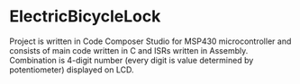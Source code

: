 # ElectricBicycleLock
Project is written in Code Composer Studio for MSP430 microcontroller and consists of main code written in C and ISRs written in Assembly. Combination is 4-digit number (every digit is value determined by potentiometer) displayed on LCD.
